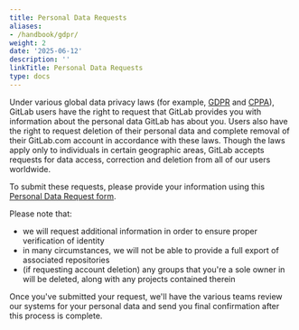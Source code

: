 ```yaml
---
title: Personal Data Requests
aliases:
- /handbook/gdpr/
weight: 2
date: '2025-06-12'
description: ''
linkTitle: Personal Data Requests
type: docs
---
```


Under various global data privacy laws (for example, [GDPR](/handbook/legal/privacy/privacy-laws/#gdpr) and [CPPA](/handbook/legal/privacy/privacy-laws/#cppa)), GitLab users have the right to request that GitLab provides you with information about the personal data GitLab has about you. Users also have the right to request deletion of their personal data and complete removal of their GitLab.com account in accordance with these laws. Though the laws apply only to individuals in certain geographic areas, GitLab accepts requests for data access, correction and deletion from all of our users worldwide.

To submit these requests, please provide your information using this [Personal Data Request form](https://support.gitlab.io/account-deletion/).

Please note that:

- we will request additional information in order to ensure proper verification of identity
- in many circumstances, we will not be able to provide a full export of associated repositories
- (if requesting account deletion) any groups that you're a sole owner in will be deleted, along with any projects contained therein

Once you've submitted your request, we'll have the various teams review our systems for your personal data and send you final confirmation after this process is complete.
